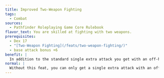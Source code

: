 ```yaml
---
title: Improved Two-Weapon Fighting
tags:
  - Combat
sources:
  - Pathfinder Roleplaying Game Core Rulebook
flavor_text: You are skilled at fighting with two weapons.
prerequisites:
  - Dex 17
  - "[Two-Weapon Fighting](/feats/two-weapon-fighting/)"
  - base attack bonus +6
benefit: |
  In addition to the standard single extra attack you get with an off-hand weapon, you get a second attack with it, albeit at a --5 penalty.
normal: |
  Without this feat, you can only get a single extra attack with an off-hand weapon.
---
```


